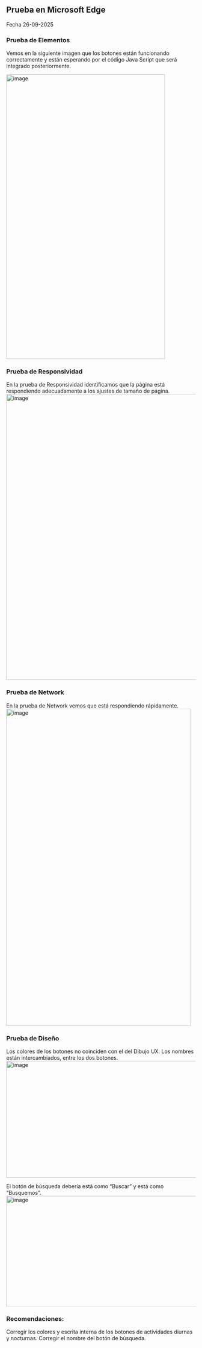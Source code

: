 ## Prueba en Microsoft Edge
Fecha 26-09-2025

### Prueba de Elementos
Vemos en la siguiente imagen que los botones están funcionando correctamente y están esperando por el código Java Script que será integrado posteriormente. 

<img width="422" height="755" alt="image" src="https://github.com/user-attachments/assets/f5f06a61-259b-4685-a7a6-88fb1a6af5bd" />


### Prueba de Responsividad
En la prueba de Responsividad identificamos que la página está respondiendo adecuadamente a los ajustes de tamaño de página. 
<img width="684" height="758" alt="image" src="https://github.com/user-attachments/assets/e1889aa3-5a96-48bf-99db-a3b4cbef8427" />


### Prueba de Network
En la prueba de Network vemos que está respondiendo rápidamente.
<img width="490" height="841" alt="image" src="https://github.com/user-attachments/assets/522ca251-956f-494c-b9d9-223de58f77fb" />


### Prueba de Diseño
Los colores de los botones no coinciden con el del Dibujo UX.
Los nombres están intercambiados, entre los dos botones.
<img width="886" height="310" alt="image" src="https://github.com/user-attachments/assets/69c3784b-4217-414e-8ac9-6d2459982147" />

El botón de búsqueda debería está como “Buscar” y está como “Busquemos”.
<img width="886" height="293" alt="image" src="https://github.com/user-attachments/assets/fcf9dbbd-8094-431a-a887-36f44f8a453d" />


### Recomendaciones: 
Corregir los colores y escrita interna de los botones de actividades diurnas y nocturnas.
Corregir el nombre del botón de búsqueda. 
